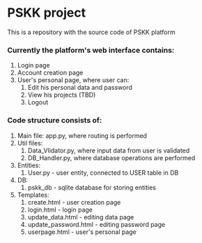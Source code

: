# PSKK project
This is a repository with the source code of PSKK platform

### Currently the platform's web interface contains:
1. Login page
2. Account creation page
3. User's personal page, where user can:
    1. Edit his personal data and password
    2. View his projects (TBD)
    3. Logout

### Code structure consists of:
1. Main file: app.py, where routing is performed
2. Util files:
    1. Data_Vlidator.py, where input data from user is validated 
    2. DB_Handler.py, where database operations are performed
3. Entities:
    1. User.py - user entity, connected to USER table in DB
4. DB:
    1. pskk_db - sqlite database for storing entities
5. Templates:
    1. create.html - user creation page
    2. login.html - login page
    3. update_data.html - editing data page
    4. update_password.html - editing password page
    5. userpage.html - user's personal page
